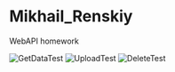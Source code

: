 # Mikhail_Renskiy

WebAPI homework

![GetDataTest](https://user-images.githubusercontent.com/71692804/211213834-0285a31e-3d67-4c86-88d1-4b28a39582bc.png)
![UploadTest](https://user-images.githubusercontent.com/71692804/211213835-c497e0e9-6969-4aca-9199-61bd2f240574.png)
![DeleteTest](https://user-images.githubusercontent.com/71692804/211213836-f30dc847-5487-412d-8194-5ed9ca26043d.png)


